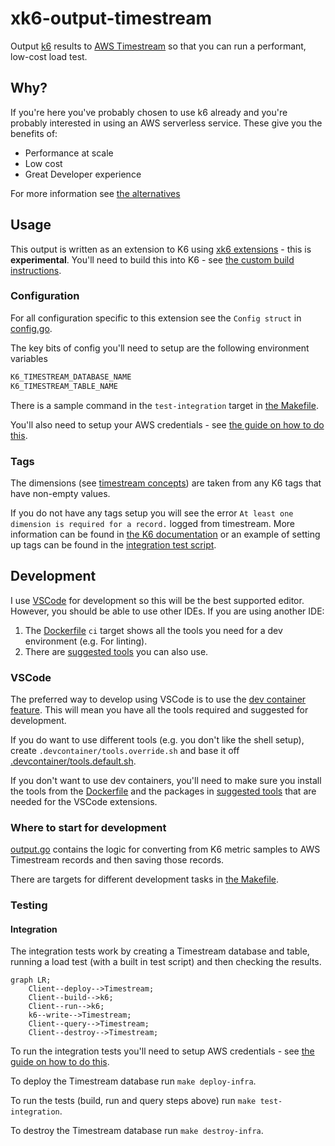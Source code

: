 # xk6-output-timestream

Output [k6](https://k6.io/) results to [AWS Timestream](https://aws.amazon.com/timestream/) so that you can run a performant, low-cost load test.

## Why?

If you're here you've probably chosen to use k6 already and you're probably interested in using an AWS serverless service. These give you the benefits of:

- Performance at scale
- Low cost
- Great Developer experience

For more information see [the alternatives](docs/Alternatives.md)

## Usage

This output is written as an extension to K6 using [xk6 extensions](https://github.com/grafana/xk6) - this is **experimental**. You'll need to build this into K6 - see [the custom build instructions](https://github.com/grafana/xk6#custom-builds).

### Configuration

For all configuration specific to this extension see the `Config struct` in [config.go](config.go).

The key bits of config you'll need to setup are the following environment variables

```sh
K6_TIMESTREAM_DATABASE_NAME
K6_TIMESTREAM_TABLE_NAME
```

There is a sample command in the `test-integration` target in [the Makefile](Makefile).

You'll also need to setup your AWS credentials - see [the guide on how to do this](https://docs.aws.amazon.com/sdk-for-go/v1/developer-guide/configuring-sdk.html#specifying-credentials).

### Tags

The dimensions (see [timestream concepts](https://docs.aws.amazon.com/timestream/latest/developerguide/concepts.html)) are taken from any K6 tags that have non-empty values.

If you do not have any tags setup you will see the error `At least one dimension is required for a record.` logged from timestream. More information can be found in [the K6 documentation](https://k6.io/docs/using-k6/tags-and-groups/) or an example of setting up tags can be found in the [integration test script](test/test.js).

## Development

I use [VSCode](https://code.visualstudio.com/) for development so this will be the best supported editor. However, you should be able to use other IDEs. If you are using another IDE:

1. The [Dockerfile](Dockerfile) `ci` target shows all the tools you need for a dev environment (e.g. For linting).
2. There are [suggested tools](.devcontainer/tools.default.sh) you can also use.

### VSCode

The preferred way to develop using VSCode is to use the [dev container feature](https://code.visualstudio.com/learn/develop-cloud/containers). This will mean you have all the tools required and suggested for development.

If you do want to use different tools (e.g. you don't like the shell setup), create `.devcontainer/tools.override.sh` and base it off [.devcontainer/tools.default.sh](.devcontainer/tools.default.sh).

If you don't want to use dev containers, you'll need to make sure you install the tools from the [Dockerfile](Dockerfile) and the packages in [suggested tools](.devcontainer/tools.default.sh) that are needed for the VSCode extensions.

### Where to start for development

[output.go](output.go) contains the logic for converting from K6 metric samples to AWS Timestream records and then saving those records.

There are targets for different development tasks in [the Makefile](Makefile).

### Testing

#### Integration

The integration tests work by creating a Timestream database and table, running a load test (with a built in test script) and then checking the results.

```mermaid
graph LR;
    Client--deploy-->Timestream;
    Client--build-->k6;
    Client--run-->k6;
    k6--write-->Timestream;
    Client--query-->Timestream;
    Client--destroy-->Timestream;
```

To run the integration tests you'll need to setup AWS credentials - see [the guide on how to do this](https://docs.aws.amazon.com/sdk-for-go/v1/developer-guide/configuring-sdk.html#specifying-credentials).

To deploy the Timestream database run `make deploy-infra`.

To run the tests (build, run and query steps above) run `make test-integration`.

To destroy the Timestream database run `make destroy-infra`.
